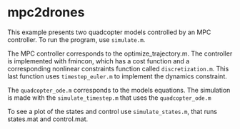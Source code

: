 # mpc2drones


This example presents two quadcopter models controlled by an MPC controller. To run the program, use `simulate.m`.

The MPC controller corresponds to the optimize_trajectory.m.
The controller is implemented with fmincon, which has a cost function and a corresponding nonlinear constraints function 
called `discretization.m`. This last function uses `timestep_euler.m` to implement the dynamics constraint.

The `quadcopter_ode.m` corresponds to the models equations.
The simulation is made with the `simulate_timestep.m` that uses the `quadcopter_ode.m`

To see a plot of the states and control use `simulate_states.m`, that runs states.mat and control.mat.
